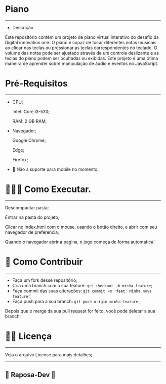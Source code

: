 # Piano

---

- Descrição 

 Este repositório contém um projeto de piano virtual interativo do desafio da Digital innovation one. 
 O piano é capaz de tocar diferentes notas musicais ao clicar nas teclas ou pressionar as teclas correspondentes no teclado. 
 O volume das notas pode ser ajustado através de um controle deslizante e as teclas do piano podem ser ocultadas ou exibidas. 
 Este projeto é uma ótima maneira de aprender sobre manipulação de áudio e eventos no JavaScript.

# Pré-Requisitos

---

- CPU;
    
    Intel: Core i3-530;
    
    RAM: 2 GB RAM;
    
- Navegador;
    
    Google Chrome;
    
    Edge;
    
    Firefox;
    
- 📵 Não a suporte para mobile no momento;

# 🧑🏼‍💻 Como Executar.

---

Descompactar pasta;

Entrar na pasta do projeto;

Clicar no index.html com o mouse, usando o botão direito, e abrir com  seu navegador de preferencia;

Quando o navegador abrir a pagina, o jogo começa de forma automatica!

# 👾 Como Contribuir

---

- Faça um fork desse repositório;
- Cria uma branch com a sua feature: `git checkout -b minha-feature`;
- Faça commit das suas alterações: `git commit -m 'feat: Minha nova feature'`;
- Faça push para a sua branch: `git push origin minha-feature` ;

Depois que o merge da sua pull request for feito, você pode deletar a sua branch;

# 🧑‍💻 Licença

---

Veja o arquivo License para mais detalhes;

---

## 🦊 Raposa-Dev 🦊